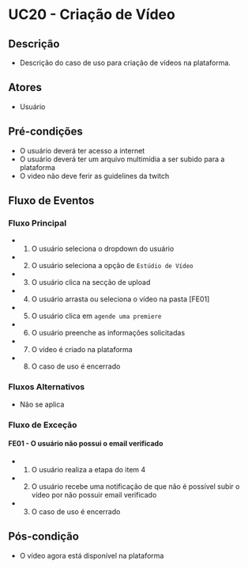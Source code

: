 # UC20 - Criação de Vídeo

## Descrição
* Descrição do caso de uso para criação de vídeos na plataforma.
## Atores
* Usuário

## Pré-condições
* O usuário deverá ter acesso a internet
* O usuário deverá ter um arquivo multimídia a ser subido para a plataforma
* O video não deve ferir as guidelines da twitch

## Fluxo de Eventos
### Fluxo Principal
* 1. O usuário seleciona o dropdown do usuário 
* 2. O usuário seleciona a opção de ```Estúdio de Vídeo```
* 3. O usuário clica na secção de upload
* 4. O usuário arrasta ou seleciona o vídeo na pasta [FE01]
* 5. O usuário clica em ```agende uma premiere```
* 6. O usuário preenche as informações solicitadas
* 7. O vídeo é criado na plataforma
* 8. O caso de uso é encerrado

### Fluxos Alternativos
* Não se aplica

### Fluxo de Exceção
#### FE01 - O usuário não possui o email verificado
* 1. O usuário realiza a etapa do item 4
* 2. O usuário recebe uma notificação de que não é possível subir o vídeo por não possuir email verificado
* 3. O caso de uso é encerrado

## Pós-condição
* O vídeo agora está disponível na plataforma